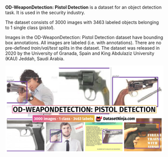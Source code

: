 **OD-WeaponDetection: Pistol Detection** is a dataset for an object detection task. It is used in the security industry. 

The dataset consists of 3000 images with 3463 labeled objects belonging to 1 single class (*pistol*).

Images in the OD-WeaponDetection: Pistol Detection dataset have bounding box annotations. All images are labeled (i.e. with annotations). There are no pre-defined <i>train/val/test</i> splits in the dataset. The dataset was released in 2020 by the University of Granada, Spain and King Abdulaziz University (KAU) Jeddah, Saudi Arabia.

<img src="https://github.com/dataset-ninja/od-weapon-detection-pistol-detection/raw/main/visualizations/poster.png">
